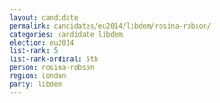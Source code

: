 ```yaml
---
layout: candidate
permalink: candidates/eu2014/libdem/rosina-robson/
categories: candidate libdem
election: eu2014
list-rank: 5
list-rank-ordinal: 5th
person: rosina-robson
region: london
party: libdem
---
```

